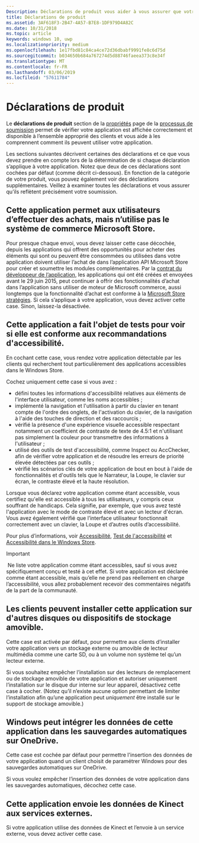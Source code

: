 ```yaml
---
Description: Déclarations de produit vous aider à vous assurer que votre application s’affiche correctement dans le Microsoft Store et proposée à l’ensemble approprié de clients.
title: Déclarations de produit
ms.assetid: 3AF618F3-2B47-4A57-B7E8-1DF979D4A82C
ms.date: 10/31/2018
ms.topic: article
keywords: windows 10, uwp
ms.localizationpriority: medium
ms.openlocfilehash: 1e17fbd81c84ca4ce72d36dbabf9991fe8c6d75d
ms.sourcegitcommit: b034650b684a767274d5d88746faeea373c8e34f
ms.translationtype: MT
ms.contentlocale: fr-FR
ms.lasthandoff: 03/06/2019
ms.locfileid: "57611784"
---
```

# <a name="product-declarations"></a>Déclarations de produit

Le **déclarations de produit** section de la [propriétés](enter-app-properties.md) page de la [processus de soumission](app-submissions.md) permet de vérifier votre application est affichée correctement et disponible à l’ensemble approprié des clients et vous aide à les comprennent comment ils peuvent utiliser votre application.

Les sections suivantes décrivent certaines des déclarations et ce que vous devez prendre en compte lors de la détermination de si chaque déclaration s’applique à votre application. Notez que deux de ces déclarations sont cochées par défaut (comme décrit ci-dessous). En fonction de la catégorie de votre produit, vous pouvez également voir des déclarations supplémentaires. Veillez à examiner toutes les déclarations et vous assurer qu’ils reflètent précisément votre soumission.

## <a name="this-app-allows-users-to-make-purchases-but-does-not-use-the-microsoft-store-commerce-system"></a>Cette application permet aux utilisateurs d’effectuer des achats, mais n’utilise pas le système de commerce Microsoft Store.

Pour presque chaque envoi, vous devez laisser cette case décochée, depuis les applications qui offrent des opportunités pour acheter des éléments qui sont ou peuvent être consommées ou utilisées dans votre application doivent utiliser l’achat de dans l’application API Microsoft Store pour créer et soumettre les modules complémentaires. Par la [contrat du développeur de l’application](https://docs.microsoft.com/legal/windows/agreements/app-developer-agreement), les applications qui ont été créées et envoyées avant le 29 juin 2015, peut continuer à offrir des fonctionnalités d’achat dans l’application sans utiliser de moteur de Microsoft commerce, aussi longtemps que la fonctionnalité d’achat est conforme à la [Microsoft Store stratégies](https://docs.microsoft.com/legal/windows/agreements/store-policies#108-financial-transactions). Si cela s’applique à votre application, vous devez activer cette case. Sinon, laissez-la désactivée.

## <a name="this-app-has-been-tested-to-meet-accessibility-guidelines"></a>Cette application a fait l'objet de tests pour voir si elle est conforme aux recommandations d'accessibilité.

En cochant cette case, vous rendez votre application détectable par les clients qui recherchent tout particulièrement des applications accessibles dans le Windows Store.

Cochez uniquement cette case si vous avez :

-   défini toutes les informations d'accessibilité relatives aux éléments de l'interface utilisateur, comme les noms accessibles ;
-   implémenté la navigation et l'utilisation à partir du clavier en tenant compte de l'ordre des onglets, de l'activation du clavier, de la navigation à l'aide des touches de direction et des raccourcis ;
-   vérifié la présence d'une expérience visuelle accessible respectant notamment un coefficient de contraste de texte de 4.5:1 et n'utilisant pas simplement la couleur pour transmettre des informations à l'utilisateur ;
-   utilisé des outils de test d'accessibilité, comme Inspect ou AccChecker, afin de vérifier votre application et de résoudre les erreurs de priorité élevée détectées par ces outils ;
-   vérifié les scénarios clés de votre application de bout en bout à l'aide de fonctionnalités et d'outils tels que le Narrateur, la Loupe, le clavier sur écran, le contraste élevé et la haute résolution.

Lorsque vous déclarez votre application comme étant accessible, vous certifiez qu'elle est accessible à tous les utilisateurs, y compris ceux souffrant de handicaps. Cela signifie, par exemple, que vous avez testé l'application avec le mode de contraste élevé et avec un lecteur d'écran. Vous avez également vérifié que l’interface utilisateur fonctionnait correctement avec un clavier, la Loupe et d’autres outils d’accessibilité.

Pour plus d’informations, voir [Accessibilité](../design/accessibility/accessibility.md), [Test de l'accessibilité](../design/accessibility/accessibility-testing.md) et [Accessibilité dans le Windows Store](../design/accessibility/accessibility-in-the-store.md).

> [!IMPORTANT]
> Ne liste votre application comme étant accessibles, sauf si vous avez spécifiquement conçu et testé à cet effet. Si votre application est déclarée comme étant accessible, mais qu’elle ne prend pas réellement en charge l’accessibilité, vous allez probablement recevoir des commentaires négatifs de la part de la communauté.

## <a name="customers-can-install-this-app-to-alternate-drives-or-removable-storage"></a>Les clients peuvent installer cette application sur d'autres disques ou dispositifs de stockage amovible.

Cette case est activée par défaut, pour permettre aux clients d’installer votre application vers un stockage externe ou amovible de lecteur multimédia comme une carte SD, ou à un volume non système tel qu’un lecteur externe.

Si vous souhaitez empêcher l’installation sur des lecteurs de remplacement ou de stockage amovible de votre application et autoriser uniquement l’installation sur le disque dur interne sur leur appareil, désactivez cette case à cocher. (Notez qu’il n’existe aucune option permettant de limiter l’installation afin qu’une application peut *uniquement* être installé sur le support de stockage amovible.)


## <a name="windows-can-include-this-apps-data-in-automatic-backups-to-onedrive"></a>Windows peut intégrer les données de cette application dans les sauvegardes automatiques sur OneDrive.

Cette case est cochée par défaut pour permettre l'insertion des données de votre application quand un client choisit de paramétrer Windows pour des sauvegardes automatiques sur OneDrive.

Si vous voulez empêcher l’insertion des données de votre application dans les sauvegardes automatiques, décochez cette case.


## <a name="this-app-sends-kinect-data-to-external-services"></a>Cette application envoie les données de Kinect aux services externes. 

Si votre application utilise des données de Kinect et l’envoie à un service externe, vous devez activer cette case.



 

 

 




